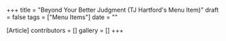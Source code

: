 +++
title = "Beyond Your Better Judgment (TJ Hartford's Menu Item)"
draft = false
tags = ["Menu Items"]
date = ""

[Article]
contributors = []
gallery = []
+++